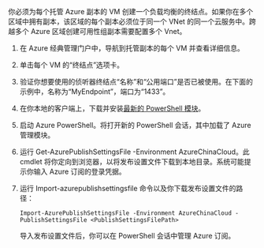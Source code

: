 你必须为每个托管 Azure 副本的 VM 创建一个负载均衡的终结点。如果你在多个区域中拥有副本，该区域的每个副本必须位于同一个 VNet 的同一个云服务中。跨越多个 Azure 区域创建可用性组副本需要配置多个 Vnet。

1. 在 Azure 经典管理门户中，导航到托管副本的每个 VM 并查看详细信息。

1. 单击每个 VM 的“终结点”选项卡。

1. 验证你想要使用的侦听器终结点“名称”和“公用端口”是否已被使用。在下面的示例中，名称为“MyEndpoint”，端口为“1433”。

1. 在你本地的客户端上，下载并安装[最新的 PowerShell 模块](/downloads/)。

1. 启动 Azure PowerShell。将打开新的 PowerShell 会话，其中加载了 Azure 管理模块。

1. 运行 Get-AzurePublishSettingsFile -Environment AzureChinaCloud。此 cmdlet 将你定向到浏览器，以将发布设置文件下载到本地目录。系统可能提示你输入 Azure 订阅的登录凭据。

1. 运行 Import-azurepublishsettingsfile 命令以及你下载发布设置文件的路径：

    ```
    Import-AzurePublishSettingsFile -Environment AzureChinaCloud -PublishSettingsFile <PublishSettingsFilePath>
    ```

    导入发布设置文件后，你可以在 PowerShell 会话中管理 Azure 订阅。

<!---HONumber=70-->